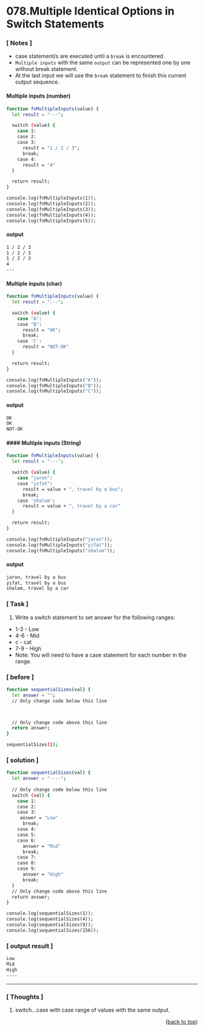 <a name="topage"></a>

# 078.Multiple Identical Options in Switch Statements

### [ Notes ]
  * case statement/s are executed until a `break` is encountered.
  * `Multiple inputs` with the same `output` can be represented one by one without break statement.
  * At the last input we will use the `break` statement to finish this current output sequence.

#### Multiple inputs (number)

```sh
function fnMultipleInputs(value) {
  let result = "---";

  switch (value) {
    case 1:
    case 2:
    case 3:
      result = "1 / 2 / 3";
      break;
    case 4:
      result = "4"
  }

  return result;
}

console.log(fnMultipleInputs(1));
console.log(fnMultipleInputs(2));
console.log(fnMultipleInputs(3));
console.log(fnMultipleInputs(4));
console.log(fnMultipleInputs(5));
```

#### output
```sh
1 / 2 / 3
1 / 2 / 3
1 / 2 / 3
4
---
```

#### Multiple inputs (char)

```sh
function fnMultipleInputs(value) {
  let result = "---";

  switch (value) {
    case "A":
    case "B":
      result = "OK";
      break;
    case 'C':
      result = "NOT-OK"
  }

  return result;
}

console.log(fnMultipleInputs("A"));
console.log(fnMultipleInputs("B"));
console.log(fnMultipleInputs("C"));
```

#### output
```sh
OK
OK
NOT-OK
```

#### #### Multiple inputs (String)

```sh
function fnMultipleInputs(value) {
  let result = "---";

  switch (value) {
    case "jaron":
    case "yifat":
      result = value + ", travel by a bus";
      break;
    case 'shalom':
      result = value + ", travel by a car"
  }

  return result;
}

console.log(fnMultipleInputs("jaron"));
console.log(fnMultipleInputs("yifat"));
console.log(fnMultipleInputs("shalom"));
```

#### output
```sh
jaron, travel by a bus
yifat, travel by a bus
shalom, travel by a car
```

### [ Task ]
  1. Write a switch statement to set answer for the following ranges:
  - 1-3 - Low
  - 4-6 - Mid
  - c - cat
  - 7-9 - High
  - Note: You will need to have a case statement for each number in the range.

### [ before ]

```sh
function sequentialSizes(val) {
  let answer = "";
  // Only change code below this line



  // Only change code above this line
  return answer;
}

sequentialSizes(1);
```

### [ solution ]

```sh
function sequentialSizes(val) {
  let answer = "----";
  
  // Only change code below this line
  switch (val) {
    case 1:
    case 2:
    case 3:
     answer = "Low"
      break;
    case 4:
    case 5:
    case 6:
      answer = "Mid"
      break;
    case 7:
    case 8:
    case 9:
      answer = "High"
      break;
  }
  // Only change code above this line
  return answer;
}

console.log(sequentialSizes(1));
console.log(sequentialSizes(4));
console.log(sequentialSizes(9));
console.log(sequentialSizes(156));
```

### [ output result ]

```sh
Low
Mid
High
----
```

-----

### [ Thoughts ]

  1. switch...case with case range of values with the same output.
  

<p align="right">(<a href="#topage">back to top</a>)</p>
<br/>
<br/>
